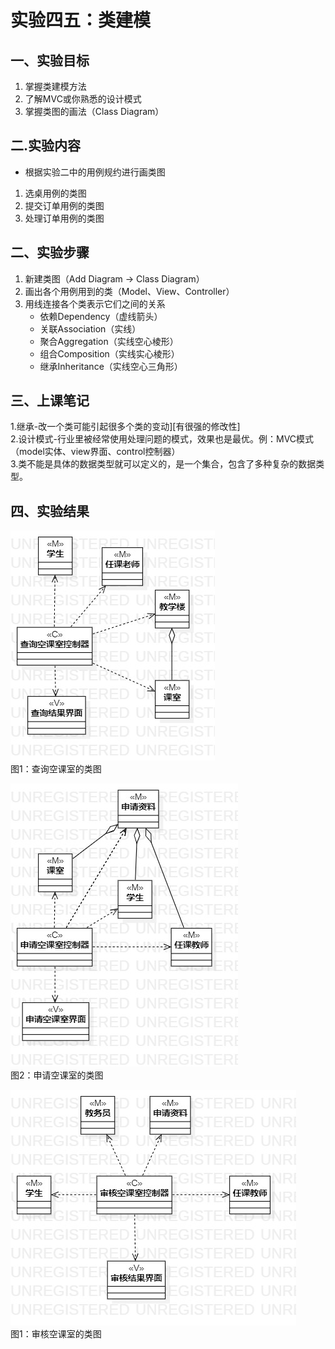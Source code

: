 # 实验四五：类建模
## 一、实验目标 
1. 掌握类建模方法
2. 了解MVC或你熟悉的设计模式
3. 掌握类图的画法（Class Diagram）
## 二.实验内容
 - 根据实验二中的用例规约进行画类图
  1. 选桌用例的类图
  2. 提交订单用例的类图
  3. 处理订单用例的类图
## 二、实验步骤
1. 新建类图（Add Diagram -> Class Diagram）
2. 画出各个用例用到的类（Model、View、Controller）
3. 用线连接各个类表示它们之间的关系
    - 依赖Dependency（虚线箭头）
    - 关联Association（实线）
    - 聚合Aggregation（实线空心棱形）
    - 组合Composition（实线实心棱形）
    - 继承Inheritance（实线空心三角形）
## 三、上课笔记
1.继承-改一个类可能引起很多个类的变动][有很强的修改性]  
2.设计模式-行业里被经常使用处理问题的模式，效果也是最优。例：MVC模式（model实体、view界面、control控制器）  
3.类不能是具体的数据类型就可以定义的，是一个集合，包含了多种复杂的数据类型。  
## 四、实验结果
![查询空课室的类图](./查询空课室的类图.jpg)  
图1：查询空课室的类图  

![申请空课室的类图](./申请空课室的类图.jpg)  
图2：申请空课室的类图  

![审核空课室的类图](./审核空课室的类图.jpg)  
图1：审核空课室的类图  
